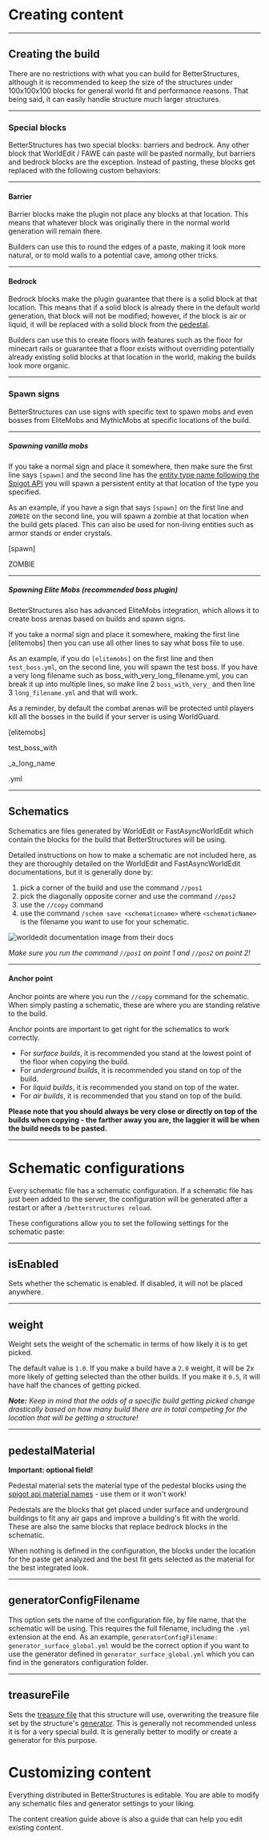 # Creating content

***

## Creating the build

There are no restrictions with what you can build for BetterStructures, although it is recommended to keep the size of the structures under 100x100x100 blocks for general world fit and performance reasons. That being said, it can easily handle structure much larger structures.

***

### Special blocks

BetterStructures has two special blocks: barriers and bedrock. Any other block that WorldEdit / FAWE can paste will be pasted normally, but barriers and bedrock blocks are the exception. Instead of pasting, these blocks get replaced with the following custom behaviors:

***

#### Barrier

Barrier blocks make the plugin not place any blocks at that location. This means that whatever block was originally there in the normal world generation will remain there.

Builders can use this to round the edges of a paste, making it look more natural, or to mold walls to a potential cave, among other tricks.

***

#### Bedrock

Bedrock blocks make the plugin guarantee that there is a solid block at that location. This means that if a solid block is already there in the default world generation, that block will not be modified; however, if the block is air or liquid, it will be replaced with a solid block from the [pedestal](#pedestalmaterial).

Builders can use this to create floors with features such as the floor for minecart rails or guarantee that a floor exists without overriding potentially already existing solid blocks at that location in the world, making the builds look more organic.

***

### Spawn signs

BetterStructures can use signs with specific text to spawn mobs and even bosses from EliteMobs and MythicMobs at specific locations of the build.

***

##### Spawning vanilla mobs

If you take a normal sign and place it somewhere, then make sure the first line says `[spawn]` and the second line has the [entity type name following the Spigot API](https://hub.spigotmc.org/javadocs/spigot/org/bukkit/entity/EntityType.html) you will spawn a persistent entity at that location of the type you specified.

As an example, if you have a sign that says `[spawn]` on the first line and `ZOMBIE` on the second line, you will spawn a zombie at that location when the build gets placed. This can also be used for non-living entities such as armor stands or ender crystals.

<div class="minecraft-sign"> 
<p>[spawn]</p>
<p>ZOMBIE</p>
<p></p>
<p></p>
</div>

***

##### Spawning Elite Mobs (recommended boss plugin)

BetterStructures also has advanced EliteMobs integration, which allows it to create boss arenas based on builds and spawn signs.

If you take a normal sign and place it somewhere, making the first line [elitemobs] then you can use all other lines to say what boss file to use.

As an example, if you do `[elitemobs]` on the first line and then `test_boss.yml`, on the second line, you will spawn the test boss. If you have a very long filename such as boss_with_very_long_filename.yml, you can break it up into multiple lines, so make line 2 `boss_with_very_` and then line 3 `long_filename.yml` and that will work.

As a reminder, by default the combat arenas will be protected until players kill all the bosses in the build if your server is using WorldGuard.

<div class="minecraft-sign"> 
<p>[elitemobs]</p>
<p>test_boss_with</p>
<p>_a_long_name</p>
<p>.yml</p>
</div>

***

## Schematics

Schematics are files generated by WorldEdit or FastAsyncWorldEdit which contain the blocks for the build that BetterStructures will be using. 

Detailed instructions on how to make a schematic are not included here, as they are thoroughly detailed on the WorldEdit and FastAsyncWorldEdit documentations, but it is generally done by:

1) pick a corner of the build and use the command `//pos1`
2) pick the diagonally opposite corner and use the command `//pos2`
3) use the `//copy` command
4) use the command `/schem save <schematicname>` where `<schematicName>` is the filename you want to use for your schematic.

<img src="https://worldedit.enginehub.org/en/latest/_images/cuboid.png" alt="worldedit documentation image from their docs">

*Make sure you run the command `//pos1` on point 1 and `//pos2` on point 2!*

***

#### Anchor point

Anchor points are where you run the `//copy` command for the schematic. When simply pasting a schematic, these are where you are standing relative to the build.

Anchor points are important to get right for the schematics to work correctly.

* For _surface builds_, it is recommended you stand at the lowest point of the floor when copying the build.
* For _underground builds_, it is recommended you stand on top of the build.
* For _liquid builds_, it is recommended you stand on top of the water.
* For _air builds_, it is recommended that you stand on top of the build.

**Please note that you should always be very close or directly on top of the builds when copying - the farther away you are, the laggier it will be when the build needs to be pasted.**

***

# Schematic configurations

Every schematic file has a schematic configuration. If a schematic file has just been added to the server, the configuration will be generated after a restart or after a `/betterstructures reload`.

These configurations allow you to set the following settings for the schematic paste:

***

## isEnabled

Sets whether the schematic is enabled. If disabled, it will not be placed anywhere.

***

## weight

Weight sets the weight of the schematic in terms of how likely it is to get picked.

The default value is `1.0`. If you make a build have a `2.0` weight, it will be 2x more likely of getting selected than the other builds. If you make it `0.5`, it will have half the chances of getting picked.

_**Note:** Keep in mind that the odds of a specific build getting picked change drastically based on how many build there are in total competing for the location that will be getting a structure!_

***

## pedestalMaterial

**Important: optional field!**

Pedestal material sets the material type of the pedestal blocks using the [spigot api material names](https://hub.spigotmc.org/javadocs/spigot/org/bukkit/Material.html) - use them or it won't work!

Pedestals are the blocks that get placed under surface and underground buildings to fit any air gaps and improve a building's fit with the world. These are also the same blocks that replace bedrock blocks in the schematic.

When nothing is defined in the configuration, the blocks under the location for the paste get analyzed and the best fit gets selected as the material for the best integrated look.

***

## generatorConfigFilename

This option sets the name of the configuration file, by file name, that the schematic will be using. This requires the full filename, including the `.yml` extension at the end. As an example, `generatorConfigFilename: generator_surface_global.yml` would be the correct option if you want to use the generator defined in `generator_surface_global.yml` which you can find in the generators configuration folder.

***

## treasureFile

Sets the [treasure file]($language$/betterstructures/creating_treasure.md) that this structure will use, overwriting the treasure file set by the structure's [generator]($language$/betterstructures/creating_generators.md). This is generally not recommended unless it is for a very special build. It is generally better to modify or create a generator for this purpose.


# Customizing content

Everything distributed in BetterStructures is editable. You are able to modify any schematic files and generator settings to your liking.

The content creation guide above is also a guide that can help you edit existing content.